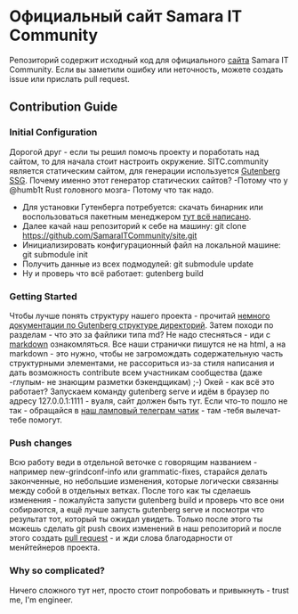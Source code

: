 # Официальный сайт Samara IT Community

Репозиторий содержит исходный код для официального [сайта](https://sitc.community) Samara IT Community.
Если вы заметили ошибку или неточность, можете создать issue или прислать pull request.

## Contribution Guide

### Initial Configuration

Дорогой друг - если ты решил помочь проекту и поработать над сайтом, то для начала стоит настроить окружение.
SITC.community является статическим сайтом, для генерации используется [Gutenberg SSG](https://www.getgutenberg.io/).
Почему именно этот генератор статических сайтов? -Потому что у @humb1t Rust головного мозга- Потому что так надо.

- Для установки Гутенберга потребуется: скачать бинарник или воспользоваться пакетным менеджером [тут всё написано](https://www.getgutenberg.io/documentation/getting-started/installation/).
- Далее качай наш репозиторий к себе на машину: git clone https://github.com/SamaraITCommunity/site.git
- Инициализировать конфигурационный файл на локальной машине: git submodule init
- Получить данные из всех подмодулей: git submodule update
- Ну и проверь что всё работает: gutenberg build

### Getting Started

Чтобы лучше понять структуру нашего проекта - прочитай [немного документации по Gutenberg структуре директорий](https://www.getgutenberg.io/documentation/getting-started/directory-structure/). Затем походи по разделам - что это за файлики типа md? Не надо стесняться - иди с [markdown](https://daringfireball.net/projects/markdown/) ознакомляться. Все наши странички пишутся не на html, а на markdown - это нужно, чтобы не загромождать содержательную часть структурными элементами, не рассориться из-за стиля написания и дать возможность contribute всем участникам сообщества (даже -глупым- не знающим разметки бэкендщикам) ;-)
Окей - как всё это работает?
Запускаем команду gutenberg serve и идём в браузер по адресу 127.0.0.1:1111 - вуаля, сайт должен быть тут. Если что-то пошло не так - обращайся в [наш ламповый телеграм чатик](127.0.0.1:1111) - там -тебя вылечат- тебе помогут.

### Push changes

Всю работу веди в отдельной веточке с говорящим названием - например new-grindconf-info или grammatic-fixes, старайся делать законченные, но небольшие изменения, которые логически связанны между собой в отдельных ветках. После того как ты сделаешь изменения - пожалуйста запусти gutenberg build и проверь что все они собираются, а ещё лучше запусть gutenberg serve и посмотри что результат тот, который ты ожидал увидеть. Только после этого ты можешь сделать git push своих изменений в наш репозиторий и после этого создать [pull request](https://help.github.com/articles/fork-a-repo/#propose-changes-to-someone-elses-project) - и жди слова благодарности от менйтейнеров проекта.

### Why so complicated?

Ничего сложного тут нет, просто стоит попробовать и привыкнуть - trust me, I'm engineer.
